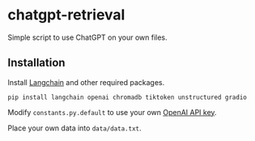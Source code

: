 # chatgpt-retrieval

Simple script to use ChatGPT on your own files.

## Installation

Install [Langchain](https://github.com/hwchase17/langchain) and other required packages.
```
pip install langchain openai chromadb tiktoken unstructured gradio
```
Modify `constants.py.default` to use your own [OpenAI API key](https://platform.openai.com/account/api-keys).

Place your own data into `data/data.txt`.

